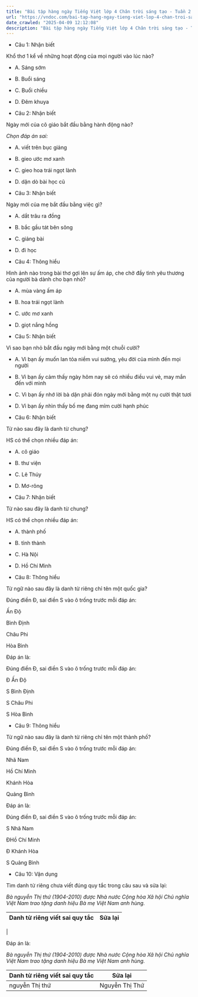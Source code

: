 ```yaml
---
title: "Bài tập hàng ngày Tiếng Việt lớp 4 Chân trời sáng tạo - Tuần 2 - Thứ 2 gồm các câu hỏi tổng hợp nội dung Đọc hiểu văn bản và Luyện từ và câu được học ở Tuần 2 trong chương trình Tiếng Việt lớp 4 Tập 1 Chân trời sáng tạo."
url: "https://vndoc.com/bai-tap-hang-ngay-tieng-viet-lop-4-chan-troi-sang-tao-tuan-2-thu-2-326735"
date_crawled: "2025-04-09 12:12:08"
description: "Bài tập hàng ngày Tiếng Việt lớp 4 Chân trời sáng tạo - Tuần 2 - Thứ 2 gồm các câu hỏi tổng hợp nội dung Đọc hiểu văn bản và Luyện từ và câu được học ở Tuần 2 trong chương trình Tiếng Việt lớp 4 Tập 1 Chân trời sáng tạo."
---
```


* Câu 1:  Nhận biết

Khổ thơ 1 kể về những hoạt động của mọi người vào lúc nào?

  * A. Sáng sớm 
  * B. Buổi sáng 
  * C. Buổi chiều 
  * D. Đêm khuya 



* Câu 2:  Nhận biết

Ngày mới của cô giáo bắt đầu bằng hành động nào?

_Chọn đáp án sai:_

  * A. viết trên bục giảng 
  * B. gieo ước mơ xanh 
  * C. gieo hoa trái ngọt lành 
  * D. dặn dò bài học cũ 



* Câu 3:  Nhận biết

Ngày mới của mẹ bắt đầu bằng việc gì?

  * A. dắt trâu ra đồng 
  * B. bắc gầu tát bên sông 
  * C. giảng bài 
  * D. đi học 



* Câu 4:  Thông hiểu

Hình ảnh nào trong bài thơ gợi lên sự ấm áp, che chở đầy tình yêu thương của người bà dành cho bạn nhỏ?

  * A. mùa vàng ấm áp 
  * B. hoa trái ngọt lành 
  * C. ước mơ xanh 
  * D. giọt nắng hồng 



* Câu 5:  Nhận biết

Vì sao bạn nhỏ bắt đầu ngày mới bằng một chuỗi cười?

  * A. Vì bạn ấy muốn lan tỏa niềm vui sướng, yêu đời của mình đến mọi người 
  * B. Vì bạn ấy cảm thấy ngày hôm nay sẽ có nhiều điều vui vẻ, may mắn đến với mình 
  * C. Vì bạn ấy nhớ lời bà dặn phải đón ngày mới bằng một nụ cười thật tươi 
  * D. Vì bạn ấy nhìn thấy bố mẹ đang mỉm cười hạnh phúc 



* Câu 6:  Nhận biết

Từ nào sau đây là danh từ chung?

HS có thể chọn nhiều đáp án:

  * A. cô giáo 
  * B. thư viện 
  * C. Lê Thúy 
  * D. Mơ-rông 



* Câu 7:  Nhận biết

Từ nào sau đây là danh từ chung?

HS có thể chọn nhiều đáp án:

  * A. thành phố 
  * B. tỉnh thành 
  * C. Hà Nội 
  * D. Hồ Chí Minh 



* Câu 8:  Thông hiểu

Từ ngữ nào sau đây là danh từ riêng chỉ tên một quốc gia?

Đúng điền Đ, sai điền S vào ô trống trước mỗi đáp án:

Ấn Độ

Bình Định

Châu Phi

Hòa Bình

Đáp án là:

Đúng điền Đ, sai điền S vào ô trống trước mỗi đáp án:

Đ Ấn Độ

S Bình Định

S Châu Phi

S Hòa Bình

* Câu 9:  Thông hiểu

Từ ngữ nào sau đây là danh từ riêng chỉ tên một thành phố?

Đúng điền Đ, sai điền S vào ô trống trước mỗi đáp án:

Nhã Nam

Hồ Chí Minh

Khánh Hòa

Quảng Bình

Đáp án là:

Đúng điền Đ, sai điền S vào ô trống trước mỗi đáp án:

S Nhã Nam

ĐHồ Chí Minh

Đ Khánh Hòa

S Quảng Bình

* Câu 10:  Vận dụng

Tìm danh từ riêng chưa viết đúng quy tắc trong câu sau và sửa lại:

_Bà nguyễn Thị thứ (1904-2010) được Nhà nước Cộng hòa Xã hội Chủ nghĩa Việt Nam trao tặng danh hiệu Bà mẹ Việt Nam anh hùng._

**Danh từ riêng viết sai quy tắc**| **Sửa lại**  
---|---  
|   
  
Đáp án là:

_Bà nguyễn Thị thứ (1904-2010) được Nhà nước Cộng hòa Xã hội Chủ nghĩa Việt Nam trao tặng danh hiệu Bà mẹ Việt Nam anh hùng._

**Danh từ riêng viết sai quy tắc**| **Sửa lại**  
---|---  
nguyễn Thị thứ| Nguyễn Thị Thứ
